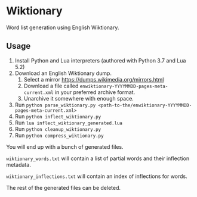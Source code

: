 # Wiktionary

Word list generation using English Wiktionary.

## Usage

1. Install Python and Lua interpreters (authored with Python 3.7 and Lua 5.2)
2. Download an English Wiktionary dump.
    1. Select a mirror https://dumps.wikimedia.org/mirrors.html
    2. Download a file called `enwiktionary-YYYYMMDD-pages-meta-current.xml` in your preferred archive format.
    3. Unarchive it somewhere with enough space.
3. Run `python parse_wiktionary.py <path-to-the/enwiktionary-YYYYMMDD-pages-meta-current.xml>`
4. Run `python inflect_wiktionary.py`
5. Run `lua inflect_wiktionary_generated.lua`
6. Run `python cleanup_wiktionary.py`
7. Run `python compress_wiktionary.py`

You will end up with a bunch of generated files.

`wiktionary_words.txt` will contain a list of partial words and their inflection metadata.

`wiktionary_inflections.txt` will contain an index of inflections for words.

The rest of the generated files can be deleted.
